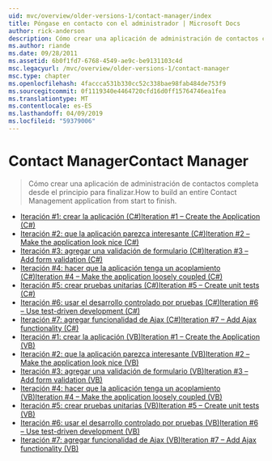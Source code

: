 ```yaml
---
uid: mvc/overview/older-versions-1/contact-manager/index
title: Póngase en contacto con el administrador | Microsoft Docs
author: rick-anderson
description: Cómo crear una aplicación de administración de contactos completa desde el principio para finalizar.
ms.author: riande
ms.date: 09/28/2011
ms.assetid: 6b0f1fd7-6768-4549-ae9c-be9131103c4d
msc.legacyurl: /mvc/overview/older-versions-1/contact-manager
msc.type: chapter
ms.openlocfilehash: 4faccca531b330cc52c338bae98fab484de753f9
ms.sourcegitcommit: 0f1119340e4464720cfd16d0ff15764746ea1fea
ms.translationtype: MT
ms.contentlocale: es-ES
ms.lasthandoff: 04/09/2019
ms.locfileid: "59379006"
---
```

# <a name="contact-manager"></a><span data-ttu-id="a857d-103">Contact Manager</span><span class="sxs-lookup"><span data-stu-id="a857d-103">Contact Manager</span></span>

> <span data-ttu-id="a857d-104">Cómo crear una aplicación de administración de contactos completa desde el principio para finalizar.</span><span class="sxs-lookup"><span data-stu-id="a857d-104">How to build an entire Contact Management application from start to finish.</span></span>


- [<span data-ttu-id="a857d-105">Iteración #1: crear la aplicación (C#)</span><span class="sxs-lookup"><span data-stu-id="a857d-105">Iteration #1 – Create the Application (C#)</span></span>](iteration-1-create-the-application-cs.md)
- [<span data-ttu-id="a857d-106">Iteración #2: que la aplicación parezca interesante (C#)</span><span class="sxs-lookup"><span data-stu-id="a857d-106">Iteration #2 – Make the application look nice (C#)</span></span>](iteration-2-make-the-application-look-nice-cs.md)
- [<span data-ttu-id="a857d-107">Iteración #3: agregar una validación de formulario (C#)</span><span class="sxs-lookup"><span data-stu-id="a857d-107">Iteration #3 – Add form validation (C#)</span></span>](iteration-3-add-form-validation-cs.md)
- [<span data-ttu-id="a857d-108">Iteración #4: hacer que la aplicación tenga un acoplamiento (C#)</span><span class="sxs-lookup"><span data-stu-id="a857d-108">Iteration #4 – Make the application loosely coupled (C#)</span></span>](iteration-4-make-the-application-loosely-coupled-cs.md)
- [<span data-ttu-id="a857d-109">Iteración #5: crear pruebas unitarias (C#)</span><span class="sxs-lookup"><span data-stu-id="a857d-109">Iteration #5 – Create unit tests (C#)</span></span>](iteration-5-create-unit-tests-cs.md)
- [<span data-ttu-id="a857d-110">Iteración #6: usar el desarrollo controlado por pruebas (C#)</span><span class="sxs-lookup"><span data-stu-id="a857d-110">Iteration #6 – Use test-driven development (C#)</span></span>](iteration-6-use-test-driven-development-cs.md)
- [<span data-ttu-id="a857d-111">Iteración #7: agregar funcionalidad de Ajax (C#)</span><span class="sxs-lookup"><span data-stu-id="a857d-111">Iteration #7 – Add Ajax functionality (C#)</span></span>](iteration-7-add-ajax-functionality-cs.md)
- [<span data-ttu-id="a857d-112">Iteración #1: crear la aplicación (VB)</span><span class="sxs-lookup"><span data-stu-id="a857d-112">Iteration #1 – Create the Application (VB)</span></span>](iteration-1-create-the-application-vb.md)
- [<span data-ttu-id="a857d-113">Iteración #2: que la aplicación parezca interesante (VB)</span><span class="sxs-lookup"><span data-stu-id="a857d-113">Iteration #2 – Make the application look nice (VB)</span></span>](iteration-2-make-the-application-look-nice-vb.md)
- [<span data-ttu-id="a857d-114">Iteración #3: agregar una validación de formulario (VB)</span><span class="sxs-lookup"><span data-stu-id="a857d-114">Iteration #3 – Add form validation (VB)</span></span>](iteration-3-add-form-validation-vb.md)
- [<span data-ttu-id="a857d-115">Iteración #4: hacer que la aplicación tenga un acoplamiento (VB)</span><span class="sxs-lookup"><span data-stu-id="a857d-115">Iteration #4 – Make the application loosely coupled (VB)</span></span>](iteration-4-make-the-application-loosely-coupled-vb.md)
- [<span data-ttu-id="a857d-116">Iteración #5: crear pruebas unitarias (VB)</span><span class="sxs-lookup"><span data-stu-id="a857d-116">Iteration #5 – Create unit tests (VB)</span></span>](iteration-5-create-unit-tests-vb.md)
- [<span data-ttu-id="a857d-117">Iteración #6: usar el desarrollo controlado por pruebas (VB)</span><span class="sxs-lookup"><span data-stu-id="a857d-117">Iteration #6 – Use test-driven development (VB)</span></span>](iteration-6-use-test-driven-development-vb.md)
- [<span data-ttu-id="a857d-118">Iteración #7: agregar funcionalidad de Ajax (VB)</span><span class="sxs-lookup"><span data-stu-id="a857d-118">Iteration #7 – Add Ajax functionality (VB)</span></span>](iteration-7-add-ajax-functionality-vb.md)
